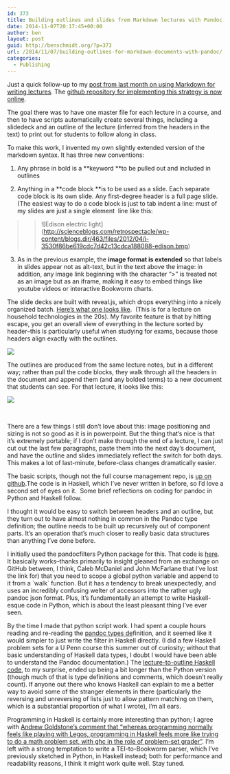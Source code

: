 ```yaml
---
id: 373
title: Building outlines and slides from Markdown lectures with Pandoc
date: 2014-11-07T20:17:45+00:00
author: ben
layout: post
guid: http://benschmidt.org/?p=373
url: /2014/11/07/building-outlines-for-markdown-documents-with-pandoc/
categories:
  - Publishing
---
```

Just a quick follow-up to my [post from last month on using Markdown for writing lectures](http://benschmidt.org/2014/09/05/markdown-historical-writing-and-killer-apps/). The [github repository for implementing this strategy is now online](https://github.com/bmschmidt/MarkdownLectures).

The goal there was to have one master file for each lecture in a course, and then to have scripts automatically create several things, including a slidedeck and an outline of the lecture (inferred from the headers in the text) to print out for students to follow along in class.

To make this work, I invented my own slightly extended version of the markdown syntax. It has three new conventions:

1. Any phrase in bold is a **keyword **to be pulled out and included in outlines

2. Anything in a **code block **is to be used as a slide. Each separate code block is its own slide. Any first-degree header is a full page slide. (The easiest way to do a code block is just to tab indent a line: must of my slides are just a single element  line like this:

> > !\[Edison electric light\](http://scienceblogs.com/retrospectacle/wp-content/blogs.dir/463/files/2012/04/i-3530f86be619cdc7d42c13cdca188088-edison.bmp)

3. As in the previous example, the **image format is extended** so that labels in slides appear not as alt-text, but in the text above the image: in addition, any image link beginning with the character &#8220;>&#8221; is treated not as an image but as an iframe, making it easy to embed things like youtube videos or interactive Bookworm charts.

The slide decks are built with reveal.js, which drops everything into a nicely organized batch. [Here&#8217;s what one looks like](http://benschmidt.org/HIST1234/slides/11-05_Systems,_Electricity_and_Household_Labor.html#/the-system-builders).  (This is for a lecture on household technologies in the 20s). My favorite feature is that by hitting escape, you get an overall view of everything in the lecture sorted by header&#8211;this is particularly useful when studying for exams, because those headers align exactly with the outlines.

![](/wp-content/uploads/2014/11/SystemBuilders.png)

The outlines are produced from the same lecture notes, but in a different way; rather than pull the code blocks, they walk through all the headers in the document and append them (and any bolded terms) to a new document that students can see. For that lecture, it looks like this:

![](/wp-content/uploads/2014/11/Outline.png)

&nbsp;

There are a few things I still don&#8217;t love about this: image positioning and sizing is not so good as it is in powerpoint. But the thing that&#8217;s nice is that it&#8217;s extremely portable; if I don&#8217;t make through the end of a lecture, I can just cut out the last few paragraphs, paste them into the next day&#8217;s document, and have the outline and slides immediately reflect the switch for both days. This makes a lot of last-minute, before-class changes dramatically easier.

The basic scripts, though not the full course management repo, is [up on github](https://github.com/bmschmidt/MarkdownLectures).The code is in Haskell, which I&#8217;ve never written in before, so I&#8217;d love a second set of eyes on it.  Some brief reflections on coding for pandoc in Python and Haskell follow.

I thought it would be easy to switch between headers and an outline, but they turn out to have almost nothing in common in the Pandoc type definition; the outline needs to be built up recursively out of component parts. It&#8217;s an operation that&#8217;s much closer to really basic data structures than anything I&#8217;ve done before.

I initially used the pandocfilters Python package for this. That code is [here](https://gist.github.com/bmschmidt/2a5beff9ed59c1cc337b#file-lecturetooutline-py). It basically works&#8211;thanks primarily to insight gleaned from an exchange on GitHub between, I think, Caleb McDaniel and John McFarlane that I&#8217;ve lost the link for) that you need to scope a global python variable and append to it from a \`walk\` function. But it has a tendency to break unexpectedly, and uses an incredibly confusing welter of accessors into the rather ugly pandoc json format. Plus, it&#8217;s fundamentally an attempt to write Haskell-esque code in Python, which is about the least pleasant thing I&#8217;ve ever seen.

By the time I made that python script work. I had spent a couple hours reading and re-reading the [pandoc types de](http://hackage.haskell.org/package/pandoc-types)finition, and it seemed like it would simpler to just write the filter in Haskell directly. (I did a few Haskell problem sets for a U Penn course this summer out of curiosity; without that basic understanding of Haskell data types, I doubt I would have been able to understand the Pandoc documentation.) The [lecture-to-outline Haskell code](https://github.com/bmschmidt/MarkdownLectures/blob/master/lectureToOutline.hs), to my surprise, ended up being a bit longer than the Python version (though much of that is type definitions and comments, which doesn&#8217;t really count). If anyone out there who knows Haskell can explain to me a better way to avoid some of the stranger elements in there (particularly the reversing and unreversing of lists just to allow pattern matching on them, which is a substantial proportion of what I wrote), I&#8217;m all ears.

Programming in Haskell is certainly more interesting than python; I agree with [Andrew Goldstone&#8217;s comment that &#8220;whereas programming normally feels like playing with Legos, programming in Haskell feels more like trying to do a math problem set, with ghc in the role of problem-set grader&#8221;](http://andrewgoldstone.com/blog/2013/04/21/more-on-pandoc/#fn1). I&#8217;m left with a strong temptation to write a TEI-to-Bookworm parser, which I&#8217;ve previously sketched in Python, in Haskell instead; both for performance and readability reasons, I think it might work quite well. Stay tuned.

&nbsp;